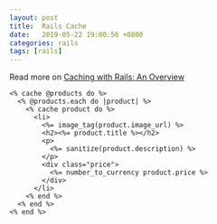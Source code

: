 ```yaml
---
layout: post
title:  Rails Cache
date:   2019-05-22 19:00:56 +0800
categories: rails
tags: [rails]
---
```


Read more on [Caching with Rails: An Overview](https://guides.rubyonrails.org/caching_with_rails.html)

```
<% cache @products do %>
  <% @products.each do |product| %>
    <% cache product do %>
      <li>
        <%= image_tag(product.image_url) %>
        <h2><%= product.title %></h2>
        <p>
          <%= sanitize(product.description) %>
        </p>
        <div class="price">
          <%= number_to_currency product.price %>
        </div>
      </li>
    <% end %>
  <% end %>
<% end %>
```
